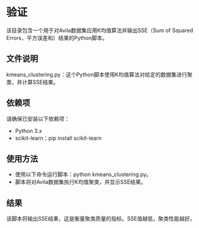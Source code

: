 # 验证
该目录包含一个用于对Avila数据集应用K均值算法并输出SSE（Sum of Squared Errors，平方误差和）结果的Python脚本。

## 文件说明
kmeans_clustering.py：这个Python脚本使用K均值算法对给定的数据集进行聚类，并计算SSE结果。

## 依赖项
请确保已安装以下依赖项：

- Python 3.x
- scikit-learn：pip install scikit-learn

## 使用方法
- 使用以下命令运行脚本：python kmeans_clustering.py。
- 脚本将对Avila数据集执行K均值聚类，并显示SSE结果。

## 结果
该脚本将输出SSE结果，这是衡量聚类质量的指标。SSE值越低，聚类性能越好。